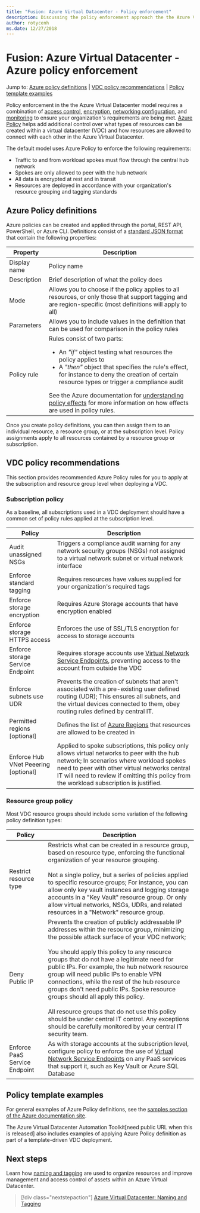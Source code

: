 ```yaml
---
title: "Fusion: Azure Virtual Datacenter - Policy enforcement" 
description: Discussing the policy enforcement approach the the Azure Virtual Datacenter (VDC) model
author: rotycenh
ms.date: 12/27/2018
---
```

# Fusion: Azure Virtual Datacenter - Azure policy enforcement

Jump to: [Azure policy definitions](#azure-policy-definitions) | [VDC policy recommendations](#vdc-policy-recommendations) | [Policy template examples](#policy-template-examples)

Policy enforcement in the the Azure Virtual Datacenter model requires a combination of [access control](../identity/vdc-identity.md), [encryption](../encryption/vdc-encryption.md), [networking configuration](../software-defined-networks/vdc-networking.md), and [monitoring](../logs-and-reporting/vdc-monitoring.md) to ensure your organization's requirements are being met. [Azure Policy](https://docs.microsoft.com/en-us/azure/governance/policy/overview) helps add additional control over what types of resources can be created within a virtual datacenter (VDC) and how resources are allowed to connect with each other in the Azure Virtual Datacenter.

The default model uses Azure Policy to enforce the following requirements:

- Traffic to and from workload spokes must flow through the central hub network
- Spokes are only allowed to peer with the hub network
- All data is encrypted at rest and in transit
- Resources are deployed in accordance with your organization's resource grouping and tagging standards

## Azure Policy definitions

Azure policies can be created and applied through the portal, REST API, PowerShell, or Azure CLI. Definitions consist of a [standard JSON format](https://docs.microsoft.com/en-us/azure/governance/policy/concepts/definition-structure) that contain the following properties:

| Property          | Description                                                               |
|-------------------|---------------------------------------------------------------------------|
| Display name      | Policy name  |
| Description       | Brief description of what the policy does |
| Mode              | Allows you to choose if the policy applies to all resources, or only those that support tagging and are region-specific (most definitions will apply to all) |
| Parameters        | Allows you to include values in the definition that can be used for comparison in the policy rules |
| Policy rule       | Rules consist of two parts:<ul><li>An *"if"* object testing what resources the policy applies to</li><li>A *"then"* object that specifies the rule's effect, for instance to deny the creation of certain resource types or trigger a compliance audit</li></ul>See the Azure documentation for [understanding policy effects](https://docs.microsoft.com/en-us/azure/governance/policy/concepts/effects) for more information on how effects are used in policy rules.   |

Once you create policy definitions, you can then assign them to an individual resource, a resource group, or at the subscription level. Policy assignments apply to all resources contained by a resource group or subscription.

## VDC policy recommendations

This section provides recommended Azure Policy rules for you to apply at the subscription and resource group level when deploying a VDC.

### Subscription policy

As a baseline, all subscriptions used in a VDC deployment should have a common set of policy rules applied at the subscription level. 

| Policy                     | Description                                                               |
|----------------------------|---------------------------------------------------------------------------|
| Audit unassigned NSGs      | Triggers a compliance audit warning for any network security groups (NSGs) not assigned to a virtual network subnet or virtual network interface |
| Enforce standard tagging   | Requires resources have values supplied for your organization's required tags   |
| Enforce storage encryption | Requires Azure Storage accounts that have encryption enabled              |
| Enforce storage HTTPS access | Enforces the use of SSL/TLS encryption for access to storage accounts     |
| Enforce storage Service Endpoint | Requires storage accounts use [Virtual Network Service Endpoints](https://docs.microsoft.com/en-us/azure/virtual-network/virtual-network-service-endpoints-overview), preventing access to the account from outside the VDC  |
| Enforce subnets use UDR | Prevents the creation of subnets that aren't associated with a pre-existing user defined routing (UDR); This ensures all subnets, and the virtual devices connected to them, obey routing rules defined by central IT. |  
| Permitted regions [optional]  | Defines the list of [Azure Regions](https://azure.microsoft.com/en-us/global-infrastructure/regions/) that resources are allowed to be created in   |  
| Enforce Hub VNet Peeering [optional] | Applied to spoke subscriptions, this policy only allows virtual networks to peer with the hub network; In scenarios where workload spokes need to peer with other virtual networks central IT will need to review if omitting this policy from the workload subscription is justified.    |  

### Resource group policy

Most VDC resource groups should include some variation of the following policy definition types:

| Policy                     | Description                                                               |
|----------------------------|---------------------------------------------------------------------------|
| Restrict resource type     | Restricts what can be created in a resource group, based on resource type, enforcing the functional organization of your resource grouping. <br/><br/>Not a single policy, but a series of policies applied to specific resource groups; For instance, you can allow only key vault instances and logging storage accounts in a "Key Vault" resource group. Or only allow virtual networks, NSGs, UDRs, and related resources in a "Network" resource group.  |
| Deny Public IP             | Prevents the creation of publicly addressable IP addresses within the resource group, minimizing the possible attack surface of your VDC network; <br/><br/>You should apply this policy to any resource groups that do not have a legitimate need for public IPs. For example, the hub network resource group will need public IPs to enable VPN connections, while the rest of the hub resource groups don't need public IPs. Spoke resource groups should all apply this policy.<br/><br/>All resource groups that do not use this policy should be under central IT control. Any exceptions should be carefully monitored by your central IT security team.    |
| Enforce PaaS Service Endpoint | As with storage accounts at the subscription level, configure policy to enforce the use of [Virtual Network Service Endpoints](https://docs.microsoft.com/en-us/azure/virtual-network/virtual-network-service-endpoints-overview) on any PaaS services that support it, such as Key Vault or Azure SQL Database  |

## Policy template examples

For general examples of Azure Policy definitions, see the [samples section of the  Azure documentation site](https://docs.microsoft.com/en-us/azure/governance/policy/samples/).

The Azure Virtual Datacenter Automation Toolkit[need public URL when this is released] also includes examples of applying Azure Policy definition as part of a template-driven VDC deployment.

## Next steps

Learn  how [naming and tagging](../resource-tagging/vdc-naming.md) are used to organize resources and improve management and access control of assets within an Azure Virtual Datacenter.

> [!div class="nextstepaction"]
> [Azure Virtual Datacenter: Naming and Tagging](../resource-tagging/vdc-naming.md)
